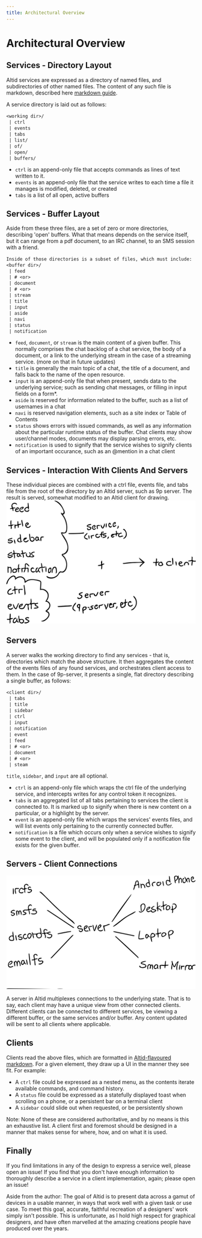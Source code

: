 ```yaml
---
title: Architectural Overview
---
```


# Architectural Overview

## Services - Directory Layout

Altid services are expressed as a directory of named files, and subdirectories of other named files. The content of any such file is markdown, described here [markdown guide](documents/markdown).

A service directory is laid out as follows:

```
<working dir>/
 | ctrl
 | events
 | tabs
 | list/
 | of/
 | open/
 | buffers/
```

 - `ctrl` is an append-only file that accepts commands as lines of text written to it.
 - `events` is an append-only file that the service writes to each time a file it manages is modified, deleted, or created
 - `tabs` is a list of all open, active buffers

## Services - Buffer Layout

Aside from these three files, are a set of zero or more directories, describing 'open' buffers. What that means depends on the service itself, but it can range from a pdf document, to an IRC channel, to an SMS session with a friend.

```
Inside of those directories is a subset of files, which must include:
<buffer dir>/
 | feed
 | # <or>
 | document
 | # <or>
 | stream
 | title
 | input
 | aside
 | navi
 | status
 | notification
```

 - `feed`, `document`, or `stream` is the main content of a given buffer. This normally comprises the chat backlog of a chat service, the body of a document, or a link to the underlying stream in the case of a streaming service. (more on that in future updates)
 - `title` is generally the main topic of a chat, the title of a document, and falls back to the name of the open resource.
 - `input` is an append-only file that when present, sends data to the underlying service; such as sending chat messages, or filling in input fields on a form*.
 - `aside` is reserved for information related to the buffer, such as a list of usernames in a chat
 - `navi` is reserved navigation elements, such as a site index or Table of Contents
 - `status` shows errors with issued commands, as well as any information about the particular runtime status of the buffer. Chat clients may show user/channel modes, documents may display parsing errors, etc.
 - `notification` is used to signify that the service wishes to signify clients of an important occurance, such as an @mention in a chat client

## Services - Interaction With Clients And Servers
These individual pieces are combined with a ctrl file, events file, and tabs file from the root of the directory by an Altid server, such as 9p server.
The result is served, somewhat modified to an Altid client for drawing.
![Example of creating a client view](/images/1554913892117.jpg)

## Servers

A server walks the working directory to find any services - that is, directories which match the above structure. It then aggregates the content of the events files of any found services, and orchestrates client access to them. In the case of 9p-server, it presents a single, flat directory describing a single buffer, as follows:

```
<client dir>/
 | tabs
 | title
 | sidebar
 | ctrl
 | input
 | notification
 | event
 | feed
 | # <or>
 | document
 | # <or>
 | steam
```

`title`, `sidebar`, and `input` are all optional.

 - `ctrl` is an append-only file which wraps the ctrl file of the underlying service, and intercepts writes for any control token it recognizes.
 - `tabs` is an aggregated list of all tabs pertaining to services the client is connected to. It is marked up to signify when there is new content on a particular, or a highlight by the server.
 - `event` is an append-only file which wraps the services' events files, and will list events only pertaining to the currently connected buffer.
 - `notification` is a file which occurs only when a service wishes to signify some event to the client, and will be populated only if a notification file exists for the given buffer.

## Servers - Client Connections

![servers services and clients](/images/1554827913305.jpg)

A server in Altid multiplexes connections to the underlying state. That is to say, each client may have a unique view from other connected clients. Different clients can be connected to different services, be viewing a different buffer, or the same services and/or buffer. Any content updated will be sent to all clients where applicable.

## Clients

Clients read the above files, which are formatted in [Altid-flavoured markdown](documents/markdown.md). For a given element, they draw up a UI in the manner they see fit.
For example:
 - A `ctrl` file could be expressed as a nested menu, as the contents iterate available commands, and command history. 
 - A `status` file could be expressed as a statefully displayed toast when scrolling on a phone, or a persistent bar on a terminal client
 - A `sidebar` could slide out when requested, or be persistently shown

Note: None of these are considered authoritative, and by no means is this an exhaustive list. A client first and foremost should be designed in a manner that makes sense for where, how, and on what it is used. 

## Finally

If you find limitations in any of the design to express a service well, please open an issue!
If you find that you don't have enough information to thoroughly describe a service in a client implementation, again; please open an issue!

Aside from the author: 
The goal of Altid is to present data across a gamut of devices in a usable manner, in ways that work well with a given task or use case. To meet this goal, accurate, faithful recreation of a designers' work simply isn't possible. This is unfortunate, as I hold high respect for graphical designers, and have often marvelled at the amazing creations people have produced over the years. 
